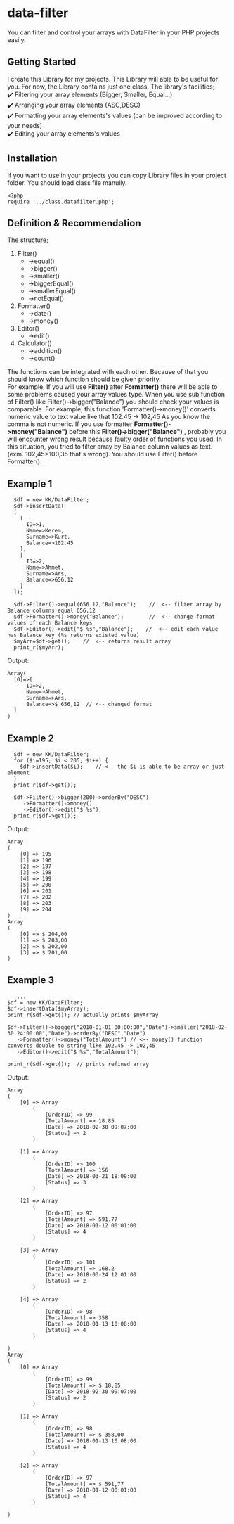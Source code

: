 # data-filter
You can filter and control your arrays with DataFilter in your PHP projects easily.

## Getting Started
I create this Library for my projects. This Library will able to be useful for you. For now, the Library contains just one class. The library's facilities;  
:heavy_check_mark: Filtering your array elements (Bigger, Smaller, Equal...)  
:heavy_check_mark: Arranging your array elements (ASC,DESC)  
:heavy_check_mark: Formatting your array elements's values (can be improved according to your needs)  
:heavy_check_mark: Editing your array elements's values    

## Installation
If you want to use in your projects you can copy Library files in your project folder. You should load class file manully.
```
<?php 
require '../class.datafilter.php';
```

## Definition & Recommendation
The structure;  
   1. Filter()
      - ->equal()
      - ->bigger()
      - ->smaller()
      - ->biggerEqual()
      - ->smallerEqual()
      - ->notEqual()
   2. Formatter()
      - ->date()
      - ->money()
   4. Editor()
      - ->edit()
   3. Calculator()
      - ->addition()
      - ->count()

The functions can be integrated with each other. Because of that you should know which function should be given priority.  
For example, If you will use **Filter()** after **Formatter()** there will be able to some problems caused your array values type. When you use sub function of Filter() like Filter()->bigger("Balance") you should check your values is comparable. For example, this function 'Formatter()->money()' converts numeric value to text value like that 102.45 -> 102,45  As you know the comma is not numeric. If you use formatter **Formatter()->money("Balance")** before this **Filter()->bigger("Balance")** , probably you will encounter wrong result because faulty order of functions you used. In this situation, you tried to filter array by Balance column values as text. (exm. 102,45>100,35 that's wrong). You should use Filter() before Formatter().

## Example 1
```
  $df = new KK/DataFilter;  
  $df->insertData(
  [
    [
      ID=>1,
      Name=>Kerem,
      Surname=>Kurt,
      Balance=>102.45
    ],
    [
      ID=>2,
      Name=>Ahmet,
      Surname=>Ars,
      Balance=>656.12
    ]
  ]);

  $df->Filter()->equal(656.12,"Balance");    //  <-- filter array by Balance columns equal 656.12
  $df->Formatter()->money("Balance");        //  <-- change format values of each Balance keys 
  $df->Editor()->edit("$ %s","Balance");    //  <-- edit each value has Balance key (%s returns existed value)
  $myArr=$df->get();    //  <-- returns result array
  print_r($myArr);

```
Output:
```
Array(
  [0]=>[
      ID=>2,
      Name=>Ahmet,
      Surname=>Ars,
      Balance=>$ 656,12  // <-- changed format
  ]
)
```
## Example 2
```
  $df = new KK/DataFilter;
  for ($i=195; $i < 205; $i++) {
    $df->insertData($i);    // <-- the $i is able to be array or just element
  }
  print_r($df->get()); 
  
  $df->Filter()->bigger(200)->orderBy("DESC")
     ->Formatter()->money()
     ->Editor()->edit("$ %s");
  print_r($df->get());
```
Output:
```
Array
(
    [0] => 195
    [1] => 196
    [2] => 197
    [3] => 198
    [4] => 199
    [5] => 200
    [6] => 201
    [7] => 202
    [8] => 203
    [9] => 204
)
Array
(
    [0] => $ 204,00
    [1] => $ 203,00
    [2] => $ 202,00
    [3] => $ 201,00
)
```
## Example 3
```
   ...
$df = new KK/DataFilter;
$df->insertData($myArray);
print_r($df->get()); // actually prints $myArray

$df->Filter()->bigger("2018-01-01 00:00:00","Date")->smaller("2018-02-30 24:00:00","Date")->orderBy("DESC","Date")
   ->Formatter()->money("TotalAmount") // <-- money() function converts double to string like 102.45 -> 102,45 
   ->Editor()->edit("$ %s","TotalAmount"); 

print_r($df->get());  // prints refined array
```
Output:
```
Array
(
    [0] => Array
        (
            [OrderID] => 99
            [TotalAmount] => 18.85
            [Date] => 2018-02-30 09:07:00
            [Status] => 2
        )

    [1] => Array
        (
            [OrderID] => 100
            [TotalAmount] => 156
            [Date] => 2018-03-21 18:09:00
            [Status] => 3
        )

    [2] => Array
        (
            [OrderID] => 97
            [TotalAmount] => 591.77
            [Date] => 2018-01-12 00:01:00
            [Status] => 4
        )

    [3] => Array
        (
            [OrderID] => 101
            [TotalAmount] => 168.2
            [Date] => 2018-03-24 12:01:00
            [Status] => 2
        )

    [4] => Array
        (
            [OrderID] => 98
            [TotalAmount] => 358
            [Date] => 2018-01-13 10:08:00
            [Status] => 4
        )

)
Array
(
    [0] => Array
        (
            [OrderID] => 99
            [TotalAmount] => $ 18,85
            [Date] => 2018-02-30 09:07:00
            [Status] => 2
        )

    [1] => Array
        (
            [OrderID] => 98
            [TotalAmount] => $ 358,00
            [Date] => 2018-01-13 10:08:00
            [Status] => 4
        )

    [2] => Array
        (
            [OrderID] => 97
            [TotalAmount] => $ 591,77
            [Date] => 2018-01-12 00:01:00
            [Status] => 4
        )

)
```

